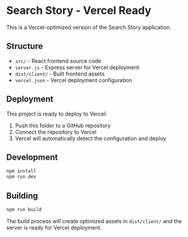 # Search Story - Vercel Ready

This is a Vercel-optimized version of the Search Story application.

## Structure

- `src/` - React frontend source code
- `server.js` - Express server for Vercel deployment
- `dist/client/` - Built frontend assets
- `vercel.json` - Vercel deployment configuration

## Deployment

This project is ready to deploy to Vercel:

1. Push this folder to a GitHub repository
2. Connect the repository to Vercel
3. Vercel will automatically detect the configuration and deploy

## Development

```bash
npm install
npm run dev
```

## Building

```bash
npm run build
```

The build process will create optimized assets in `dist/client/` and the server is ready for Vercel deployment.